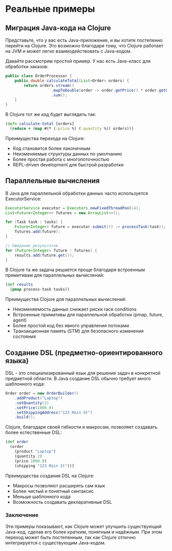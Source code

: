 # Реальные примеры

## Миграция Java-кода на Clojure

Представьте, что у вас есть Java-приложение, и вы хотите постепенно перейти на Clojure. Это возможно благодаря тому, что Clojure работает на JVM и может легко взаимодействовать с Java-кодом.

Давайте рассмотрим простой пример. У нас есть Java-класс для обработки заказов:

```java
public class OrderProcessor {
    public double calculateTotal(List<Order> orders) {
        return orders.stream()
                    .mapToDouble(order -> order.getPrice() * order.getQuantity())
                    .sum();
    }
}
```

В Clojure тот же код будет выглядеть так:

```clojure
(defn calculate-total [orders]
  (reduce + (map #(* (:price %) (:quantity %)) orders)))
```

Преимущества перехода на Clojure:
- Код становится более лаконичным
- Неизменяемые структуры данных по умолчанию
- Более простая работа с многопоточностью
- REPL-driven development для быстрой разработки

## Параллельные вычисления

В Java для параллельной обработки данных часто используется ExecutorService:

```java
ExecutorService executor = Executors.newFixedThreadPool(4);
List<Future<Integer>> futures = new ArrayList<>();

for (Task task : tasks) {
    Future<Integer> future = executor.submit(() -> processTask(task));
    futures.add(future);
}

// Ожидание результатов
for (Future<Integer> future : futures) {
    results.add(future.get());
}
```

В Clojure та же задача решается проще благодаря встроенным примитивам для параллельных вычислений:

```clojure
(def results 
  (pmap process-task tasks))
```

Преимущества Clojure для параллельных вычислений:
- Неизменяемость данных снижает риски race conditions
- Встроенные примитивы для параллельной обработки (pmap, future, agent)
- Более простой код без явного управления потоками
- Транзакционная память (STM) для безопасного изменения состояния

## Создание DSL (предметно-ориентированного языка)

DSL - это специализированный язык для решения задач в конкретной предметной области. В Java создание DSL обычно требует много шаблонного кода:

```java
Order order = new OrderBuilder()
    .addProduct("Laptop")
    .setQuantity(2)
    .setPrice(1000.0)
    .setShippingAddress("123 Main St")
    .build();
```

Clojure, благодаря своей гибкости и макросам, позволяет создавать более естественные DSL:

```clojure
(def order
  (order
    (product "Laptop")
    (quantity 2)
    (price 1000.0)
    (shipping "123 Main St")))
```

Преимущества создания DSL на Clojure:
- Макросы позволяют расширять сам язык
- Более чистый и понятный синтаксис
- Меньше шаблонного кода
- Возможность создавать декларативные DSL

### Заключение

Эти примеры показывают, как Clojure может улучшить существующий Java-код, сделав его более кратким, понятным и надёжным. При этом переход может быть постепенным, так как Clojure отлично интегрируется с существующим Java-кодом.